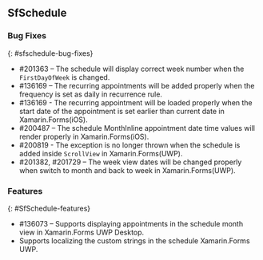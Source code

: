 ## SfSchedule

### Bug Fixes
{: #sfschedule-bug-fixes}

* \#201363 – The schedule will display correct week number when the `FirstDayOfWeek` is changed.
* \#136169 – The recurring appointments will be added properly when the frequency is set as daily in recurrence rule.
* \#136169 - The recurring appointment will be loaded properly when the start date of the appointment is set earlier than current date in Xamarin.Forms(iOS).
* \#200487 – The schedule MonthInline appointment date time values will render properly in Xamarin.Forms(iOS).
* \#200819 - The exception is no longer thrown when the schedule is added inside `ScrollView` in Xamarin.Forms(UWP).
* \#201382, #201729 – The week view dates will be changed properly when switch to month and back to week in Xamarin.Forms(UWP).

### Features
{: #SfSchedule-features}

* \#136073 – Supports displaying appointments in the schedule month view in Xamarin.Forms UWP Desktop.
* Supports localizing the custom strings in the schedule Xamarin.Forms UWP.
